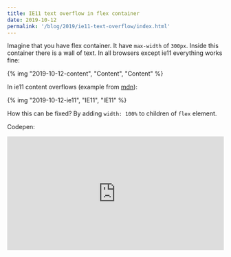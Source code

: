 ```yaml
---
title: IE11 text overflow in flex container
date: 2019-10-12
permalink: '/blog/2019/ie11-text-overflow/index.html'
---
```


Imagine that you have flex container. It have `max-width` of `300px`. Inside this container
there is a wall of text. In all browsers except ie11 everything works fine:

{% img "2019-10-12-content", "Content", "Content" %}

In ie11 content overflows (example from [mdn](https://developer.mozilla.org/pl/docs/Web/CSS/overflow-x)):

{% img "2019-10-12-ie11", "IE11", "IE11" %}

How this can be fixed? By adding `width: 100%` to children of `flex` element.

Codepen:

<iframe height="265" style="width: 100%;" scrolling="no" title="ie11-width-fix" src="https://codepen.io/krzysztofzuraw/embed/YzzwGQG?height=265&theme-id=light&default-tab=css,result" frameborder="no" allowtransparency="true" allowfullscreen="true">
  See the Pen <a href='https://codepen.io/krzysztofzuraw/pen/YzzwGQG'>ie11-width-fix</a> by Krzysztof Żuraw
  (<a href='https://codepen.io/krzysztofzuraw'>@krzysztofzuraw</a>) on <a href='https://codepen.io'>CodePen</a>.
</iframe>
